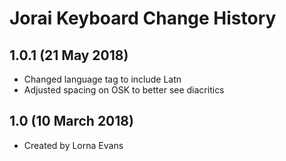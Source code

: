 Jorai Keyboard Change History
=======================

1.0.1 (21 May 2018)
-----------------
* Changed language tag to include Latn
* Adjusted spacing on OSK to better see diacritics

1.0 (10 March 2018)
-----------------

* Created by Lorna Evans
